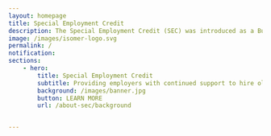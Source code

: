 ```yaml
---
layout: homepage
title: Special Employment Credit
description: The Special Employment Credit (SEC) was introduced as a Budget Initiative in 2011 to support employers, and to raise the employability of older Singaporeans.
image: /images/isomer-logo.svg
permalink: /
notification: 
sections:
    - hero:
        title: Special Employment Credit
        subtitle: Providing employers with continued support to hire older Singaporean workers.
        background: /images/banner.jpg
        button: LEARN MORE
        url: /about-sec/background


---
```

